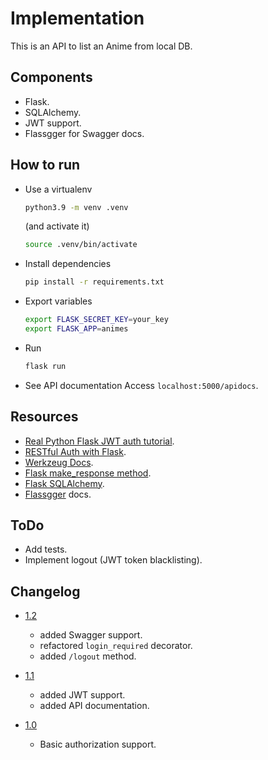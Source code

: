 # Implementation

This is an API to list an Anime from local DB.

## Components
- Flask.
- SQLAlchemy.
- JWT support.
- Flassgger for Swagger docs.

## How to run
- Use a virtualenv
    ```bash
    python3.9 -m venv .venv
    ```
    (and activate it)
    ```bash
    source .venv/bin/activate
    ```

- Install dependencies
    ```bash
    pip install -r requirements.txt
    ```

- Export variables
    ```bash
    export FLASK_SECRET_KEY=your_key
    export FLASK_APP=animes
    ```

- Run
    ```bash
    flask run
    ```

- See API documentation
    Access `localhost:5000/apidocs`.

## Resources
- [Real Python Flask JWT auth tutorial](https://realpython.com/token-based-authentication-with-flask/).
- [RESTful Auth with Flask](https://blog.miguelgrinberg.com/post/restful-authentication-with-flask).
- [Werkzeug Docs](https://werkzeug.palletsprojects.com/en/2.3.x/utils/).
- [Flask make_response method](https://tedboy.github.io/flask/generated/flask.make_response.html).
- [Flask SQLAlchemy](https://flask-sqlalchemy.palletsprojects.com/en/3.0.x/models/#defining-models).
- [Flassgger](https://github.com/flasgger/flasgger) docs.

## ToDo
- Add tests.
- Implement logout (JWT token blacklisting).

## Changelog
- [1.2](https://github.com/marianogg9/flasking/commit/7c0bbca6c2eaf6e4944c0a5e964dc5bc27cebe02)
    - added Swagger support.
    - refactored `login_required` decorator.
    - added `/logout` method.

- [1.1](https://github.com/marianogg9/flasking/commit/a73a18edddeaa90fc9bbe7cfae4b283da60b7894)
    
    - added JWT support.
    - added API documentation.

- [1.0](https://github.com/marianogg9/flasking/commit/0befc32708fec0c663d8d987803dec61ef661b60)
    
    - Basic authorization support.